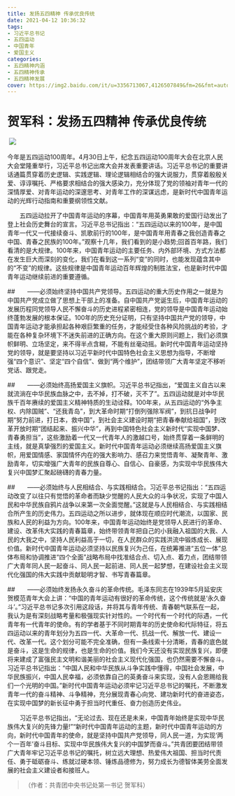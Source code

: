 ```yaml
---
title: 发扬五四精神 传承优良传统
date: 2021-04-12 10:36:32
tags:
- 习近平总书记
- 五四运动
- 中国青年
- 爱国主义
categories:
- 五四精神内涵
- 五四精神传承
- 五四精神发展
cover: https://img2.baidu.com/it/u=3356713067,4126507849&fm=26&fmt=auto&gp=0.jpg
---
```


# 贺军科：发扬五四精神 传承优良传统

​		![](年少正当时.jpg)

​		今年是五四运动100周年。4月30日上午，纪念五四运动100周年大会在北京人民大会堂隆重举行，习近平总书记出席大会并发表重要讲话。习近平总书记的重要讲话通篇贯穿着历史逻辑、实践逻辑、理论逻辑相结合的强大说服力，贯穿着殷殷关爱、谆谆嘱托、严格要求相结合的强大感染力，充分体现了党的领袖对青年一代的深情厚爱、对青年运动的深邃思考、对青年工作的深谋远虑，是新时代中国青年运动的光辉行动指南和重要纲领性文献。

　　五四运动拉开了中国青年运动的序幕，中国青年用英勇果敢的爱国行动发出了登上社会历史舞台的宣言。习近平总书记指出：“五四运动以来的100年，是中国青年一代又一代接续奋斗、凯歌前行的100年，是中国青年用青春之我创造青春之中国、青春之民族的100年。”观察十几年，我们看到的是小趋势;回首百年路，我们看清的是大规律。100年来，中国青年运动的主要任务、内外部环境、方式方法都在发生巨大而深刻的变化，我们在看到这一系列“变”的同时，也能发现蕴含其中的“不变”的规律。这些规律是中国青年运动百年辉煌的制胜法宝，也是新时代中国青年运动继续前进的重要遵循。

##　　——必须始终坚持中国共产党领导。五四运动的重大历史作用之一就是为中国共产党成立做了思想上干部上的准备。自中国共产党诞生后，中国青年运动的发展历程同党领导人民不懈奋斗的历史进程紧密相连，党的领导是中国青年运动始终蓬勃发展的根本保证。100年的历史充分证明，只有坚持中国共产党的领导，中国青年运动才能承担起各种艰巨繁重的任务，才能经受住各种风险挑战的考验，才能在各种复杂环境下不迷失前进的正确方向。在这个重大原则问题上，我们必须旗帜鲜明、立场坚定，来不得半点含糊，不能有丝毫动摇。新时代中国青年运动坚持党的领导，就是要坚持以习近平新时代中国特色社会主义思想为指导，不断增强“四个意识”、坚定“四个自信”、做到“两个维护”，团结带领广大青年坚定不移听党话、跟党走。

##　　——必须始终高扬爱国主义旗帜。习近平总书记指出，“爱国主义自古以来就流淌在中华民族血脉之中，去不掉，打不破，灭不了”。五四运动就是对中华民族千百年赓续的爱国主义精神特质的生动诠释。100年来，从五四运动的“外争主权、内除国贼”、“还我青岛”，到大革命时期“打倒列强除军阀”，到抗日战争时期“努力前进，打日本，救中国”，到社会主义建设时期“把青春奉献给祖国”，到改革开放时期“团结起来、振兴中华”，再到中国特色社会主义新时代“实现中国梦、青春勇担当”，这些激励着一代又一代青年人的激越口号，始终贯穿着一条鲜明的主线，就是真挚强烈的爱国主义。新时代中国青年运动必须继续高扬爱国主义旗帜，用爱国情感、家国情怀内在的强大影响力、感召力来觉悟青年、凝聚青年、激励青年，切实增强广大青年的民族自尊心、自信心、自豪感，为实现中华民族伟大复兴中国梦汇聚起磅礴的青春力量。

##　　——必须始终与人民相结合、与实践相结合。习近平总书记指出：“五四运动改变了以往只有觉悟的革命者而缺少觉醒的人民大众的斗争状况，实现了中国人民和中华民族自鸦片战争以来第一次全面觉醒。”这就是与人民相结合、与实践相结合所产生的历史伟力。五四运动之所以进步，就体现在顺应时代潮流，以国家、民族和人民的利益为方向。100年来，中国青年运动始终是党领导人民进行的革命、建设、改革伟大实践的青春篇章，始终带领青年把自己的小我融入祖国的大我、人民的大我之中，坚持人民利益高于一切，在人民群众的实践洪流中锻炼成长、展现价值。新时代中国青年运动必须坚持以民族复兴为己任，在统筹推进“五位一体”总体布局和协调推进“四个全面”战略布局中找准结合点、切入点、着力点，团结带领广大青年同人民一起奋斗、同人民一起前进、同人民一起梦想，在建设社会主义现代化强国的伟大实践中贡献聪明才智、书写青春篇章。

##　　——必须始终发扬永久奋斗的革命传统。毛泽东同志在1939年5月延安庆贺模范青年大会上讲：“中国的青年运动有很好的革命传统，这个传统就是‘永久奋斗’。”习近平总书记多次引用这段话，并将其与青年传统、青春朝气联系在一起，我认为是有深刻战略考量和极强现实针对性的。一个时代有一个时代的际遇，一代青年有一代青年的使命。有的学者基于不同时期青年的历史使命和代际特征，将五四运动以来的青年划分为五四一代、大革命一代、抗战一代、解放一代、建设一代、改革一代。这个划分可能不完全准确，但有一条线索十分清晰，青春的底色就是奋斗，这是生命的规律，也是生命的价值。我们今天还没有实现民族复兴，即便将来建成了富强民主文明和谐美丽的社会主义现代化强国，也仍然需要不懈奋斗。习近平总书记指出：“中国人民和中华民族从斗争实践中懂得，中国社会发展，中华民族振兴，中国人民幸福，必须依靠自己的英勇奋斗来实现，没有人会恩赐给我们一个光明的中国。”新时代中国青年运动必须牢记习近平总书记的嘱托，不断激发青年一代的奋斗精神、斗争精神，充分展现青春心向党、建功新时代的奋进姿态，在实现中国梦的新长征中勇于担当时代重任、奋力创造历史伟业。

　　习近平总书记指出，“无论过去、现在还是未来，中国青年始终是实现中华民族伟大复兴的先锋力量!”“新时代中国青年运动的主题，新时代中国青年运动的方向，新时代中国青年的使命，就是坚持中国共产党领导，同人民一道，为实现‘两个一百年’奋斗目标、实现中华民族伟大复兴的中国梦而奋斗。”共青团要团结带领广大青年牢记习近平总书记的嘱托，树立远大理想、热爱伟大祖国、担当时代责任、勇于砥砺奋斗、练就过硬本领、锤炼品德修为，努力成长为德智体美劳全面发展的社会主义建设者和接班人。

> （作者：共青团中央书记处第一书记 贺军科）